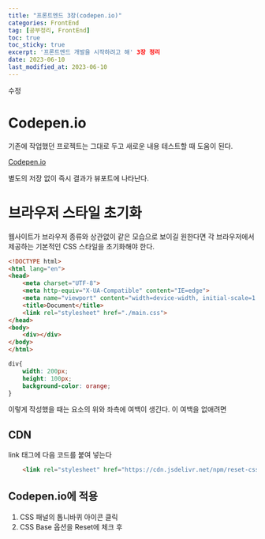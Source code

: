 ```yaml
---
title: "프론트엔드 3장(codepen.io)"
categories: FrontEnd
tag: [공부정리, FrontEnd]
toc: true
toc_sticky: true
excerpt: '프론트엔드 개발을 시작하려고 해' 3장 정리
date: 2023-06-10
last_modified_at: 2023-06-10
---
```

수정
# Codepen.io
기존에 작업했던 프로젝트는 그대로 두고 새로운 내용 테스트할 때 도움이 된다.

[Codepen.io](https://codepen.io/)

별도의 저장 없이 즉시 결과가 뷰포트에 나타난다.

# 브라우저 스타일 초기화
웹사이트가 브라우저 종류와 상관없이 같은 모습으로 보이길 원한다면 각 브라우저에서 제공하는 기본적인 CSS 스타일을 초기화해야 한다.

```HTML
<!DOCTYPE html>
<html lang="en">
<head>
    <meta charset="UTF-8">
    <meta http-equiv="X-UA-Compatible" content="IE=edge">
    <meta name="viewport" content="width=device-width, initial-scale=1.0">
    <title>Document</title>
    <link rel="stylesheet" href="./main.css">
</head>
<body>
    <div></div>
</body>
</html>
```

```CSS
div{
    width: 200px;
    height: 100px;
    background-color: orange;
}
```
이렇게 작성했을 때는 요소의 위와 좌측에 여백이 생긴다. 이 여백을 없애려면

## CDN
link 태그에 다음 코드를 붙여 넣는다
```HTML
    <link rel="stylesheet" href="https://cdn.jsdelivr.net/npm/reset-css@5.0.1/reset.min.css"> 
```

## Codepen.io에 적용
1. CSS 패널의 톱니바퀴 아이콘 클릭
2. CSS Base 옵션을 Reset에 체크 후 